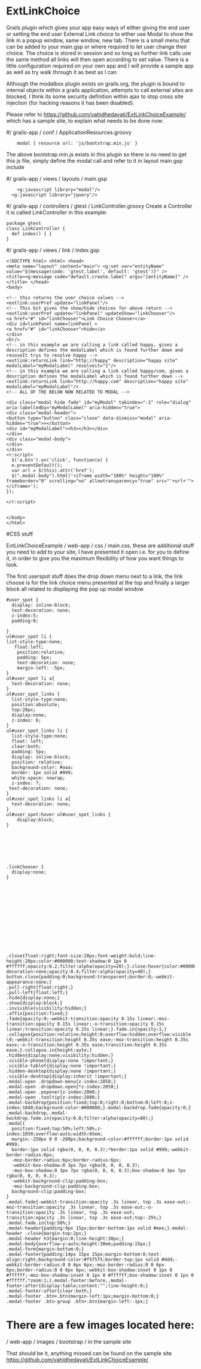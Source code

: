 ExtLinkChoice
=============

Grails plugin which gives your app easy ways of either giving the end user or setting the end user External Link choice to either use Modal to show the link in a popup window, same window, new tab. There is a small menu that can be added to your main.gsp or where required to let user change their choice. The choice is stored in session and so long as further link calls use the same method all links will then open according to set value. There is a little configuration required on your own app and I will provide a sample app as well as try walk through it as best as I can


Although the modalbox plugin exists on grails.org, the plugin is bound to internal objects within a grails application, attempts to call external sites are blocked, I think its some security definition within ajax to stop cross site injection {for hacking reasons it has been disabled}.



Please refer to https://github.com/vahidhedayati/ExtLinkChoiceExample/ which has a sample site, to explain what needs to be done now:




#/ grails-app / conf / ApplicationResources.groovy

	    modal { resource url: 'js/bootstrap.min.js' }



The above bootstrap.min.js exists in this plugin so there is no need to get this js file, simply define the modal call and refer to it in layout main.gsp include



#/ grails-app / views / layouts / main.gsp 

	    <g:javascript library="modal"/>
      <g:javascript library="jquery"/>
  


#/ grails-app / controllers / gtest / LinkController.groovy
Create a Controller it is called LinkController in this example:

    package gtest
    class LinkController {
      def index() { }
    }




#/ grails-app / views / link / index.gsp
    
    <!DOCTYPE html> <html> <head>
    <meta name="layout" content="main"> <g:set var="entityName"
    value="${message(code: 'gtest.label', default: 'gtest')}" />
    <title><g:message code="default.create.label" args="[entityName]" /></title> </head>
    <body>

    <!-- this returns the user choice values -->
    <extlink:userPref update="linkPanel"/>
    <!-- This bit gives the show/hide choices for above return -->
    <extlink:userPref update="linkPanel" updateShow="linkChooser"/>
    <a href="#" id="linkChooser">Link Choice Chooser</a>
    <div id=linkPanel name=linkPanel >
    <a href="#" id="linkChooser">hide</a>
    </div>
    <br/>
    <!-- in this example we are calling a link called happy, gives a description defines the modalLabel which is found further down and resoveIt trys to resolve happy -->
    <extlink:returnLink link="http://happy" description="happy site" modalLabel="myModalLabel" resolveit="1"/>
    <!-- in this example we are calling a link called happy/com, gives a description defines the modalLabel which is found further down -->
    <extlink:returnLink link="http://happy.com" description="happy site" modalLabel="myModalLabel"/>
    <!-- ALL OF THE BELOW NOW RELATED TO MODAL -->
    
    <div class="modal hide fade" id="myModal" tabindex="-1" role="dialog" aria-labelledby="myModalLabel" aria-hidden="true">
    <div class="modal-header">
    <button type="button" class="close" data-dismiss="modal" aria-hidden="true">×</button>
    <div id="myModalLabel"><h3></h3></div>
    </div>
    <div class="modal-body">
    </div>
    </div>
    <r:script>
      $('a.btn').on('click', function(e) {
      e.preventDefault();
      var url = $(this).attr('href');
      $(".modal-body").html('<iframe width="100%" height="100%" frameborder="0" scrolling="no" allowtransparency="true" src="'+url+'"></iframe>');
    });

    </r:script>


    </body>
    </html>
    
    
#CSS stuff 

ExtLinkChoiceExample / web-app / css / main.css, these are additional stuff you need to add to your site, I have presented it open i.e. for you to define it, in order to give you the maximum flexibility of how you want things to look.

The first userspot stuff does the drop down menu next to a link, the link choose is for the link choice menu presented at the top and finally a larger block all related to displaying the pop up modal window


    #user_spot {
      display: inline-block;
      text-decoration: none;	
      z-index:5;
      padding:0;
 
    }
    ul#user_spot li {
    list-style-type:none;
       float:left;
        position:relative;
        padding: 5px;
        text-decoration: none;	
        margin-left: -5px;
    }
    ul#user_spot li a{
      text-decoration: none;
    }
    ul#user_spot_links {
      list-style-type:none;
      position:absolute;
      top:28px;
      display:none;
      z-index: 6;
    }
    ul#user_spot_links li {
      list-style-type:none;
      float: left;
      clear:both;
      padding: 5px;
      display: inline-block;
      position: relative;
      background-color: #aaa;
      border: 1px solid #999;
      white-space: nowrap;
      z-index: 7;
     text-decoration: none;	
    }
    ul#user_spot_links li a{
      text-decoration: none;	
    }
    ul#user_spot:hover ul#user_spot_links {
        display:block;
    }







    .linkChooser {
      display:none;
    }














    .close{float:right;font-size:20px;font-weight:bold;line-height:20px;color:#000000;text-shadow:0 1px 0 #ffffff;opacity:0.2;filter:alpha(opacity=20);}.close:hover{color:#000000;text-decoration:none;opacity:0.4;filter:alpha(opacity=40);}
    button.close{padding:0;background:transparent;border:0;-webkit-appearance:none;}
    .pull-right{float:right;}
    .pull-left{float:left;}
    .hide{display:none;}
    .show{display:block;}
    .invisible{visibility:hidden;}
    .affix{position:fixed;}
    .fade{opacity:0;-webkit-transition:opacity 0.15s linear;-moz-transition:opacity 0.15s linear;-o-transition:opacity 0.15s linear;transition:opacity 0.15s linear;}.fade.in{opacity:1;}
    .collapse{position:relative;height:0;overflow:hidden;overflow:visible \9;-webkit-transition:height 0.35s ease;-moz-transition:height 0.35s ease;-o-transition:height 0.35s ease;transition:height 0.35s ease;}.collapse.in{height:auto;}
    .hidden{display:none;visibility:hidden;}
    .visible-phone{display:none !important;}
    .visible-tablet{display:none !important;}
    .hidden-desktop{display:none !important;}
    .visible-desktop{display:inherit !important;}
    .modal-open .dropdown-menu{z-index:2050;}
    .modal-open .dropdown.open{*z-index:2050;}
    .modal-open .popover{z-index:2060;}
    .modal-open .tooltip{z-index:2080;}
    .modal-backdrop{position:fixed;top:0;right:0;bottom:0;left:0;z-index:1040;background-color:#000000;}.modal-backdrop.fade{opacity:0;}
    .modal-backdrop,.modal-backdrop.fade.in{opacity:0.8;filter:alpha(opacity=80);}
    .modal{
      position:fixed;top:50%;left:50%;z-index:1050;overflow:auto;width:65em;
      margin:-250px 0 0 -280px;background-color:#ffffff;border:1px solid #999;
      border:1px solid rgba(0, 0, 0, 0.3);*border:1px solid #999;-webkit-border-radius:6px;
      -moz-border-radius:6px;border-radius:6px;
      -webkit-box-shadow:0 3px 7px rgba(0, 0, 0, 0.3);
      -moz-box-shadow:0 3px 7px rgba(0, 0, 0, 0.3);box-shadow:0 3px 7px rgba(0, 0, 0, 0.3);
      -webkit-background-clip:padding-box;
      -moz-background-clip:padding-box;
      background-clip:padding-box;
    }
    .modal.fade{-webkit-transition:opacity .3s linear, top .3s ease-out;-moz-transition:opacity .3s linear, top .3s ease-out;-o-transition:opacity .3s linear, top .3s ease-out;
    transition:opacity .3s linear, top .3s ease-out;top:-25%;}
    .modal.fade.in{top:50%;}
    .modal-header{padding:9px 15px;border-bottom:1px solid #eee;}.modal-header .close{margin-top:2px;}
    .modal-header h3{margin:0;line-height:30px;}
    .modal-body{overflow-y:auto;height:30em;padding:15px;}
    .modal-form{margin-bottom:0;}
    .modal-footer{padding:14px 15px 15px;margin-bottom:0;text-align:right;background-color:#f5f5f5;border-top:1px solid #ddd;-webkit-border-radius:0 0 6px 6px;-moz-border-radius:0 0 6px 6px;border-radius:0 0 6px 6px;-webkit-box-shadow:inset 0 1px 0 #ffffff;-moz-box-shadow:inset 0 1px 0 #ffffff;box-shadow:inset 0 1px 0 #ffffff;*zoom:1;}.modal-footer:before,.modal-footer:after{display:table;content:"";line-height:0;}
    .modal-footer:after{clear:both;}
    .modal-footer .btn+.btn{margin-left:1px;margin-bottom:0;}
    .modal-footer .btn-group .btn+.btn{margin-left:-1px;}



    
    
# There are a few images located here:  

/ web-app / images / bootstrap /  in the sample site


That should be it, anything missed can be found on the sample site https://github.com/vahidhedayati/ExtLinkChoiceExample/

